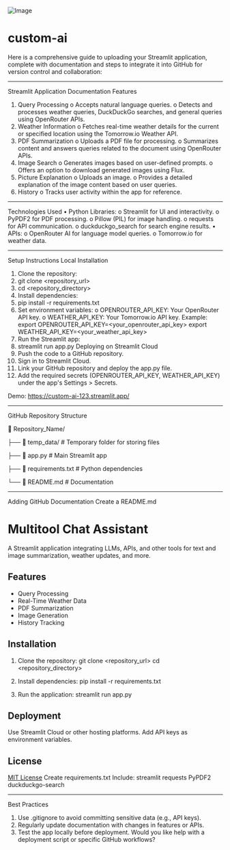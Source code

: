 ![Image](https://github.com/user-attachments/assets/83ce3945-9102-4c78-b87d-4ab35aec29e1)
# custom-ai
Here is a comprehensive guide to uploading your Streamlit application, complete with documentation and steps to integrate it into GitHub for version control and collaboration:
________________________________________
Streamlit Application Documentation
Features
1.	Query Processing
o	Accepts natural language queries.
o	Detects and processes weather queries, DuckDuckGo searches, and general queries using OpenRouter APIs.
2.	Weather Information
o	Fetches real-time weather details for the current or specified location using the Tomorrow.io Weather API.
3.	PDF Summarization
o	Uploads a PDF file for processing.
o	Summarizes content and answers queries related to the document using OpenRouter APIs.
4.	Image Search
o	Generates images based on user-defined prompts.
o	Offers an option to download generated images using Flux.
5.	Picture Explanation
o	Uploads an image.
o	Provides a detailed explanation of the image content based on user queries.
6.	History
o	Tracks user activity within the app for reference.
________________________________________
Technologies Used
•	Python Libraries: 
o	Streamlit for UI and interactivity.
o	PyPDF2 for PDF processing.
o	Pillow (PIL) for image handling.
o	requests for API communication.
o	duckduckgo_search for search engine results.
•	APIs: 
o	OpenRouter AI for language model queries.
o	Tomorrow.io for weather data.
________________________________________
Setup Instructions
Local Installation
1.	Clone the repository:
2.	git clone <repository_url>
3.	cd <repository_directory>
4.	Install dependencies:
5.	pip install -r requirements.txt
6.	Set environment variables:
o	OPENROUTER_API_KEY: Your OpenRouter API key.
o	WEATHER_API_KEY: Your Tomorrow.io API key.
Example:
export OPENROUTER_API_KEY=<your_openrouter_api_key>
export WEATHER_API_KEY=<your_weather_api_key>
7.	Run the Streamlit app:
8.	streamlit run app.py
Deploying on Streamlit Cloud
1.	Push the code to a GitHub repository.
2.	Sign in to Streamlit Cloud.
3.	Link your GitHub repository and deploy the app.py file.
4.	Add the required secrets (OPENROUTER_API_KEY, WEATHER_API_KEY) under the app's Settings > Secrets.

Demo: https://custom-ai-123.streamlit.app/
________________________________________
GitHub Repository Structure

📂 Repository_Name/

├── 📂 temp_data/                     # Temporary folder for storing files
  
├── 📄 app.py                         # Main Streamlit app
                                  
├── 📄 requirements.txt               # Python dependencies
                                   
└── 📄 README.md                      # Documentation
                                   
________________________________________
Adding GitHub Documentation
Create a README.md
# Multitool Chat Assistant

A Streamlit application integrating LLMs, APIs, and other tools for text and image summarization, weather updates, and more.

## Features
- Query Processing
- Real-Time Weather Data
- PDF Summarization
- Image Generation
- History Tracking

## Installation
1. Clone the repository:
git clone <repository_url> cd <repository_directory>
2. Install dependencies:
pip install -r requirements.txt

3. Run the application:
streamlit run app.py

## Deployment
Use Streamlit Cloud or other hosting platforms. Add API keys as environment variables.

## License
[MIT License](LICENSE)
Create requirements.txt
Include:
streamlit
requests
PyPDF2
duckduckgo-search
________________________________________
Best Practices
1.	Use .gitignore to avoid committing sensitive data (e.g., API keys).
2.	Regularly update documentation with changes in features or APIs.
3.	Test the app locally before deployment.
Would you like help with a deployment script or specific GitHub workflows?

